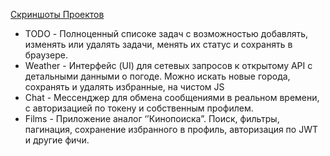 [Скриншоты Проектов](https://postimg.cc/gallery/cN9hph1)

- TODO - Полноценный списоке задач с возможностью добавлять, изменять или удалять задачи, менять их статус и сохранять в браузере.
- Weather - Интерфейс (UI) для сетевых запросов к открытому API с детальными данными о погоде. Можно искать новые города, сохранять и удалять избранные, на чистом JS
- Chat - Мессенджер для обмена сообщениями в реальном времени, с авторизацией по токену и собственным профилем.
- Films - Приложение аналог ‘’Кинопоиска”. Поиск, фильтры, пагинация, сохранение избранного в профиль, авторизация по JWT и другие фичи.
